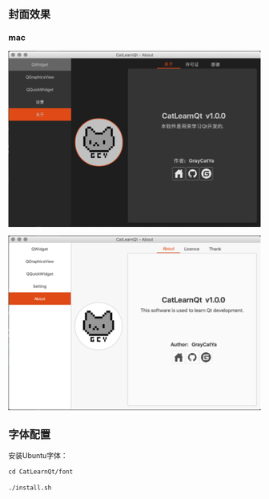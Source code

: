 ## 封面效果

### mac

![mac_gray](../Images/mac_gray.png)

![mac_white](../Images/mac_white.png)

## 字体配置

安装Ubuntu字体：

```
cd CatLearnQt/font

./install.sh
```